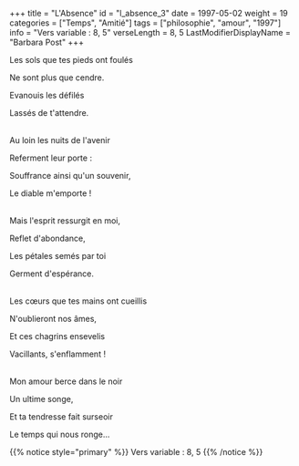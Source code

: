+++
title = "L'Absence"
id = "l_absence_3"
date = 1997-05-02
weight = 19
categories = ["Temps", "Amitié"]
tags = ["philosophie", "amour", "1997"]
info = "Vers variable : 8, 5"
verseLength = 8, 5
LastModifierDisplayName = "Barbara Post"
+++

Les sols que tes pieds ont foulés

Ne sont plus que cendre.

Evanouis les défilés

Lassés de t'attendre.

 \
Au loin les nuits de l'avenir

Referment leur porte :

Souffrance ainsi qu'un souvenir,

Le diable m'emporte !

 \
Mais l'esprit ressurgit en moi,

Reflet d'abondance,

Les pétales semés par toi

Germent d'espérance.

 \
Les cœurs que tes mains ont cueillis

N'oublieront nos âmes,

Et ces chagrins ensevelis

Vacillants, s'enflamment !

 \
Mon amour berce dans le noir

Un ultime songe,

Et ta tendresse fait surseoir

Le temps qui nous ronge...

{{% notice style="primary" %}}
Vers variable : 8, 5
{{% /notice %}}
